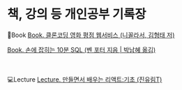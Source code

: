 # 책, 강의 등 개인공부 기록장

📕Book
<a href="https://github.com/chiWorld/movie_app_2020">Book. 클론코딩 영화 평점 웹서비스 (니꼴라서, 김형태 저)</a>

<a href="https://github.com/chiWorld/-/tree/main/SQL%20in%2010%20Minutes">Book. 손에 잡히는 10분 SQL (벤 포터 지음 | 박남혜 옮김)</a> 

<br/>
<br/>
💻Lecture
<a href="https://github.com/chiWorld/CAT_JJAL_MAKER">Lecture. 만들면서 배우는 리액트:기초 (진유림T)</a>
